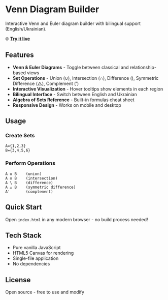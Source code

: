 # Venn Diagram Builder

Interactive Venn and Euler diagram builder with bilingual support (English/Ukrainian).

🌐 **[Try it live](https://grok-rs.github.io/discrete-math-tools/)**

## Features

- **Venn & Euler Diagrams** - Toggle between classical and relationship-based views
- **Set Operations** - Union (∪), Intersection (∩), Difference (\), Symmetric Difference (△), Complement (')
- **Interactive Visualization** - Hover tooltips show elements in each region
- **Bilingual Interface** - Switch between English and Ukrainian
- **Algebra of Sets Reference** - Built-in formulas cheat sheet
- **Responsive Design** - Works on mobile and desktop

## Usage

### Create Sets
```
A={1,2,3}
B={3,4,5,6}
```

### Perform Operations
```
A ∪ B    (union)
A ∩ B    (intersection)
A \ B    (difference)
A △ B    (symmetric difference)
A'       (complement)
```

## Quick Start

Open `index.html` in any modern browser - no build process needed!

## Tech Stack

- Pure vanilla JavaScript
- HTML5 Canvas for rendering
- Single-file application
- No dependencies

## License

Open source - free to use and modify
